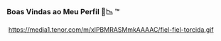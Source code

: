 ### Boas Vindas ao Meu Perfil 📁📉 ™️


![]()
https://media1.tenor.com/m/xlPBMRASMmkAAAAC/fiel-fiel-torcida.gif




